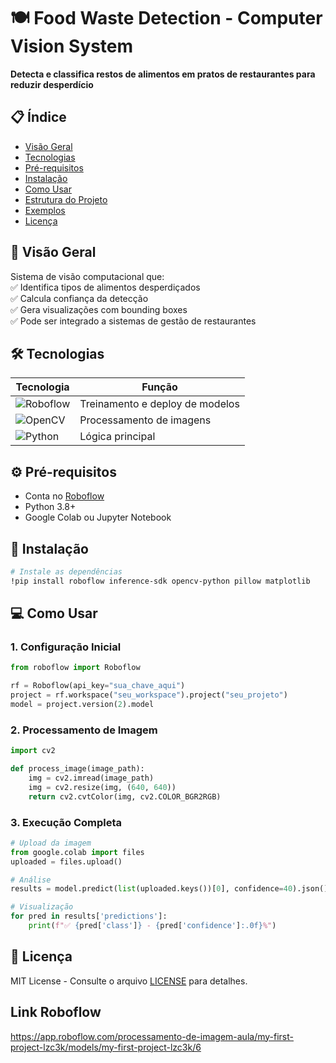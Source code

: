 
# 🍽️ Food Waste Detection - Computer Vision System  

**Detecta e classifica restos de alimentos em pratos de restaurantes para reduzir desperdício**  

## 📋 Índice  
- [Visão Geral](#-visão-geral)  
- [Tecnologias](#-tecnologias)  
- [Pré-requisitos](#-pré-requisitos)  
- [Instalação](#-instalação)  
- [Como Usar](#-como-usar)  
- [Estrutura do Projeto](#-estrutura-do-projeto)  
- [Exemplos](#-exemplos)  
- [Licença](#-licença)  

## 🌟 Visão Geral  
Sistema de visão computacional que:  
✅ Identifica tipos de alimentos desperdiçados  
✅ Calcula confiança da detecção  
✅ Gera visualizações com bounding boxes  
✅ Pode ser integrado a sistemas de gestão de restaurantes  

## 🛠️ Tecnologias  
| Tecnologia | Função |  
|------------|--------|  
| ![Roboflow](https://img.shields.io/badge/Roboflow-FF3621?style=flat&logo=roboflow&logoColor=white) | Treinamento e deploy de modelos |  
| ![OpenCV](https://img.shields.io/badge/OpenCV-5C3EE8?style=flat&logo=opencv&logoColor=white) | Processamento de imagens |  
| ![Python](https://img.shields.io/badge/Python-3776AB?style=flat&logo=python&logoColor=white) | Lógica principal |  

## ⚙️ Pré-requisitos  
- Conta no [Roboflow](https://roboflow.com)  
- Python 3.8+  
- Google Colab ou Jupyter Notebook  

## 🚀 Instalação  
```bash
# Instale as dependências
!pip install roboflow inference-sdk opencv-python pillow matplotlib
```

## 💻 Como Usar  
### 1. Configuração Inicial  
```python
from roboflow import Roboflow

rf = Roboflow(api_key="sua_chave_aqui")
project = rf.workspace("seu_workspace").project("seu_projeto")
model = project.version(2).model
```

### 2. Processamento de Imagem  
```python
import cv2

def process_image(image_path):
    img = cv2.imread(image_path)
    img = cv2.resize(img, (640, 640))
    return cv2.cvtColor(img, cv2.COLOR_BGR2RGB)
```

### 3. Execução Completa  
```python
# Upload da imagem
from google.colab import files
uploaded = files.upload()

# Análise
results = model.predict(list(uploaded.keys())[0], confidence=40).json()

# Visualização
for pred in results['predictions']:
    print(f"✅ {pred['class']} - {pred['confidence']:.0f}%")
```

## 📜 Licença  
MIT License - Consulte o arquivo [LICENSE](LICENSE) para detalhes.

## Link Roboflow
https://app.roboflow.com/processamento-de-imagem-aula/my-first-project-lzc3k/models/my-first-project-lzc3k/6

